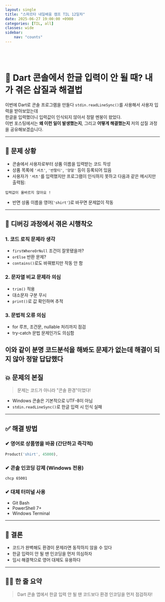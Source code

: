 ```yaml
---
layout: single
title: "스파르타 내일배움 캠프 TIL 12일차"
date: 2025-06-27 19:00:00 +0900
categories: [TIL, all]
classes: wide
sidebar:
    nav: "counts"
---
```

<br><br>

# 🧨 Dart 콘솔에서 한글 입력이 안 될 때? 내가 겪은 삽질과 해결법

이번에 Dart로 콘솔 프로그램을 만들다 `stdin.readLineSync()`를 사용해서 사용자 입력을 받아보았는데  
한글을 입력했더니 입력값이 인식되지 않아서 정말 멘붕이 왔었다.  
이번 포스팅에서는 **왜 이런 일이 발생했는지**, 그리고 **어떻게 해결했는지** 저의 삽질 과정을 공유해보겠습니다.

---

## 🤔 문제 상황

- 콘솔에서 사용자로부터 상품 이름을 입력받는 코드 작성
- 상품 목록에 `'셔츠'`, `'반팔티'`, `'양말'` 등이 등록되어 있음
- 사용자가 `'셔츠'`를 입력했지만 프로그램이 인식하지 못하고 다음과 같은 메시지만 출력됨:

```
입력값이 올바르지 않아요 !
```

- 반면 상품 이름을 영어(`'shirt'`)로 바꾸면 문제없이 작동

---

## 🧪 디버깅 과정에서 겪은 시행착오

### 1. 코드 로직 문제라 생각
- `firstWhereOrNull` 조건이 잘못됐을까?
- `orElse` 반환 문제?
- `contains()`로도 바꿔봤지만 작동 안 함

### 2. 문자열 비교 문제라 의심
- `trim()` 적용
- 대소문자 구분 무시
- `print()`로 값 확인하며 추적

### 3. 문법적 오류 의심
- for 루프, 조건문, nullable 처리까지 점검
- try-catch 문법 문제인가도 의심함

이와 같이 분명 코드분석을 해봐도 문제가 없는데 해결이 되지 않아 정말 답답했다
---

## 💥 문제의 본질

> 문제는 코드가 아니라 "콘솔 환경"이었다!

- Windows 콘솔은 기본적으로 UTF-8이 아님
- `stdin.readLineSync()`로 한글 입력 시 인식 실패

---

## ✅ 해결 방법

### ✔ 영어로 상품명을 바꿈 (간단하고 즉각적)
```dart
Product('shirt', 45000),
```

### ✔ 콘솔 인코딩 강제 (Windows 전용)
```bash
chcp 65001
```

### ✔ 대체 터미널 사용
- Git Bash
- PowerShell 7+
- Windows Terminal

---

## 📌 결론

- 코드가 완벽해도 환경이 문제라면 동작하지 않을 수 있다
- 한글 입력이 안 될 땐 인코딩을 먼저 의심하자
- 임시 해결책으로 영어 대체도 유용하다

---

## 🙋‍♂️ 한 줄 요약

> Dart 콘솔 앱에서 한글 입력 안 될 땐 코드보다 환경 인코딩을 먼저 점검하자!

